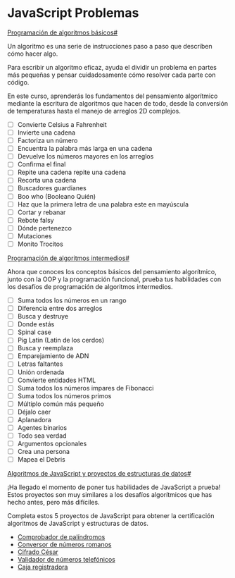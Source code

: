 



# JavaScript Problemas

[Programación de algoritmos básicos#](https://www.freecodecamp.org/espanol/learn/javascript-algorithms-and-data-structures/#basic-algorithm-scripting)

Un algoritmo es una serie de instrucciones paso a paso que describen cómo hacer algo.

Para escribir un algoritmo eficaz, ayuda el dividir un problema en partes más pequeñas y pensar cuidadosamente cómo resolver cada parte con código.

En este curso, aprenderás los fundamentos del pensamiento algorítmico mediante la escritura de algoritmos que hacen de todo, desde la conversión de temperaturas hasta el manejo de arreglos 2D complejos.

- [ ] Convierte Celsius a Fahrenheit
- [ ] Invierte una cadena
- [ ] Factoriza un número
- [ ] Encuentra la palabra más larga en una cadena
- [ ] Devuelve los números mayores en los arreglos
- [ ] Confirma el final
- [ ] Repite una cadena repite una cadena
- [ ] Recorta una cadena
- [ ] Buscadores guardianes
- [ ] Boo who (Booleano Quién)
- [ ] Haz que la primera letra de una palabra este en mayúscula
- [ ] Cortar y rebanar
- [ ] Rebote falsy
- [ ] Dónde pertenezco
- [ ] Mutaciones
- [ ] Monito Trocitos

[Programación de algoritmos intermedios#](https://www.freecodecamp.org/espanol/learn/javascript-algorithms-and-data-structures/#intermediate-algorithm-scripting)

Ahora que conoces los conceptos básicos del pensamiento algorítmico, junto con la OOP y la programación funcional, prueba tus habilidades con los desafíos de programación de algoritmos intermedios.

- [ ] Suma todos los números en un rango
- [ ] Diferencia entre dos arreglos
- [ ] Busca y destruye
- [ ] Donde estás
- [ ] Spinal case
- [ ] Pig Latin (Latin de los cerdos)
- [ ] Busca y reemplaza
- [ ] Emparejamiento de ADN
- [ ] Letras faltantes
- [ ] Unión ordenada
- [ ] Convierte entidades HTML
- [ ] Suma todos los números impares de Fibonacci
- [ ] Suma todos los números primos
- [ ] Múltiplo común más pequeño
- [ ] Déjalo caer
- [ ] Aplanadora
- [ ] Agentes binarios
- [ ] Todo sea verdad
- [ ] Argumentos opcionales
- [ ] Crea una persona
- [ ] Mapea el Debris

[Algoritmos de JavaScript y proyectos de estructuras de datos#](https://www.freecodecamp.org/espanol/learn/javascript-algorithms-and-data-structures/#javascript-algorithms-and-data-structures-projects)

¡Ha llegado el momento de poner tus habilidades de JavaScript a prueba! Estos proyectos son muy similares a los desafíos algorítmicos que has hecho antes, pero más difíciles.

Completa estos 5 proyectos de JavaScript para obtener la certificación algoritmos de JavaScript y estructuras de datos.

- [Comprobador de palíndromos](https://www.freecodecamp.org/espanol/learn/javascript-algorithms-and-data-structures/javascript-algorithms-and-data-structures-projects/palindrome-checker)
- [Conversor de números romanos](https://www.freecodecamp.org/espanol/learn/javascript-algorithms-and-data-structures/javascript-algorithms-and-data-structures-projects/roman-numeral-converter)
- [Cifrado César](https://www.freecodecamp.org/espanol/learn/javascript-algorithms-and-data-structures/javascript-algorithms-and-data-structures-projects/caesars-cipher)
- [Validador de números telefónicos](https://www.freecodecamp.org/espanol/learn/javascript-algorithms-and-data-structures/javascript-algorithms-and-data-structures-projects/telephone-number-validator)
- [Caja registradora](https://www.freecodecamp.org/espanol/learn/javascript-algorithms-and-data-structures/javascript-algorithms-and-data-structures-projects/cash-register)